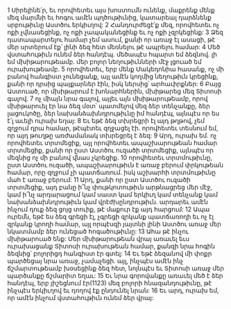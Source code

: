 1 Սիրելինե՛ր, եւ որովհետեւ այս խոստումն ունենք, մաքրենք մենք մեզ մարմնի եւ հոգու ամէն պղծութիւնից, կատարեալ դարձնենք սրբութիւնը Աստծու երկիւղով: 2 Հանդուրժեցէ՛ք մեզ, որովհետեւ ոչ ոքի չվնասեցինք, ոչ ոքի չապականեցինք եւ ոչ ոքի չզրկեցինք: 3 Ձեզ դատապարտելու համար չեմ ասում, քանի որ առաջ էլ ասացի, թէ մեր սրտերում էք՝ լինի ձեզ հետ մեռնելու թէ ապրելու համար:
4 Մեծ վստահութիւն ունեմ ձեր հանդէպ. մեծապէս հպարտ եմ ձեզնով. լի եմ մխիթարութեամբ. մեր բոլոր նեղութիւնների մէջ լցուած եմ ուրախութեամբ. 5 որովհետեւ, երբ մենք Մակեդոնիա հասանք, ոչ մի բանով հանգիստ չունեցանք, այլ ամէն կողմից նեղութիւն կրեցինք, քանի որ դրսից պայքարներ էին, իսկ ներսից՝ արհաւիրքներ: 6 Բայց Աստուած, որ մխիթարում է խոնարհներին, մխիթարեց մեզ Տիտոսի գալով. 7 ոչ միայն նրա գալով, այլեւ այն մխիթարութեամբ, որով մխիթարուել էր նա ձեզ մօտ՝ պատմելով մեզ ձեր տենչանքը, ձեր լացուկոծը, ձեր նախանձախնդրութիւնը իմ հանդէպ, այնպէս որ ես է՛լ աւելի ուրախ եղայ: 8 Եւ եթէ ձեզ տխրեցրի էլ այդ թղթով, չեմ զղջում դրա համար, թէպէտեւ զղջացել էի. որովհետեւ տեսնում եմ, որ այդ թուղթը առժամանակ տխրեցրել է ձեզ: 9 Արդ, ուրախ եմ. ոչ որովհետեւ տրտմեցիք, այլ որովհետեւ ապաշխարութեան համար տրտմեցիք, քանի որ ըստ Աստծու ուզածի տրտմեցիք, այնպէս որ մեզնից ոչ մի բանով վնաս չկրեցիք. 10 որովհետեւ տրտմութիւնը, ըստ Աստծու ուզածի, ապաշխարութիւն է առաջ բերում փրկութեան համար, որը զղջում չի պատճառում. իսկ աշխարհի տրտմութիւնը մահ է առաջ բերում: 11 Արդ, քանի որ ըստ Աստծու ուզածի տրտմեցիք, այդ բանը ի՜նչ փութկոտութիւն արթնացրեց մեր մէջ, կամ ի՜նչ արդարացում կամ սաստ կամ երկիւղ կամ տենչանք կամ նախանձախնդրութիւն կամ վրէժխընդրութիւն. արդարեւ ամէն ինչում դուք ձեզ ցոյց տուիք, թէ մաքուր էք այդ հարցում: 12 Ապա ուրեմն, եթէ ես ձեզ գրեցի էլ, չգրեցի զրկանք պատճառողի եւ ոչ էլ զրկանք կրողի համար, այլ որպէսզի յայտնի լինի Աստծու առաջ մեր նկատմամբ ձեր ունեցած հոգածութիւնը: 13 Ահա թէ ինչու մխիթարուած ենք: Մեր մխիթարութեան վրայ առաւել եւս ուրախացանք Տիտոսի ուրախութեան համար, քանզի նրա հոգին ձեզնից՝ բոլորիցդ հանգիստ էր գտել: 14 Եւ եթէ ձեզանով մի փոքր պարծեցայ նրա առաջ, չամաչեցի. այլ, ինչպէս ամէն ինչ ճշմարտութեամբ խօսեցինք ձեզ հետ, նոյնպէս եւ Տիտոսի առաջ մեր պարծանքը ճշմարիտ եղաւ: 15 Եւ նրա գորովանքը առաւել մեծ է ձեր հանդէպ, երբ յիշեցնում էր(1123) մեզ բոլորի հնազանդութիւնը, թէ ինչպէս երկիւղով եւ դողով էք ընդունել նրան: 16 Եւ արդ, ուրախ եմ, որ ամէն ինչում վստահութիւն ունեմ ձեր վրայ:
